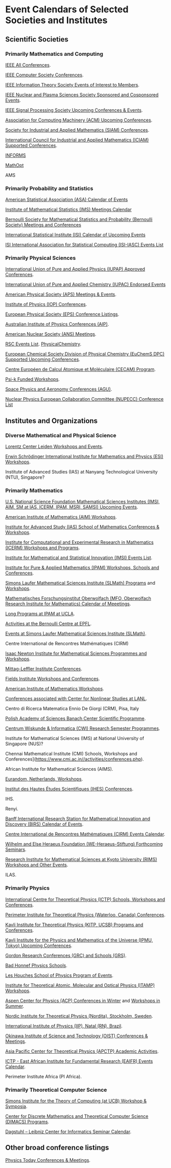 <head>
  <meta charset="UTF-8">
  <link rel="stylesheet" href="assets/style.css">
</head>

# Event Calendars of Selected Societies and Institutes

## Scientific Societies

### Primarily Mathematics and Computing

[IEEE All Conferences](https://www.ieee.org/conferences/index.html).

[IEEE Computer Society Conferences](https://www.computer.org/conferences/calendar).

[IEEE Information Theory Society Events of Interest to Members](https://www.itsoc.org/news-events/upcoming-events).

[IEEE Nuclear and Plasma Sciences Society Sponsored and Cosponsored Events](https://ieee-npss.org/conferences/).

[IEEE Signal Processing Society Upcoming Conferences & Events](https://signalprocessingsociety.org/events/attend-an-event).

[Association for Computing Machinery (ACM) Upcoming Conferences](https://dl.acm.org/conferences/upcoming).

[Society for Industrial and Applied Mathematics (SIAM) Conferences](https://www.siam.org/conferences-events/).

[International Council for Industrial and Applied Mathematics (ICIAM) Supported Conferences](https://iciam.org/list-supported-meetings-and-conferences).

[INFORMS](https://www.informs.org/Meetings-Conferences)

[MathOpt](https://www.mathopt.org/?nav=meetings)

AMS

### Primarily Probability and Statistics

[American Statistical Association (ASA) Calendar of Events](https://ww2.amstat.org/dateline/)

[Institute of Mathematical Statistics (IMS) Meetings Calendar](https://imstat.org/meetings-calendar/)

[Bernoulli Society for Mathematical Statistics and Probability (Bernoulli Society) Meetings and Conferences](https://www.bernoullisociety.org/meetings)

[International Statistical Institute (ISI) Calendar of Upcoming Events](https://isi-web.org/calendar)

[ISI International Association for Statistical Computing (ISI-IASC) Events List](https://iasc-isi.org/events-all/)

### Primarily Physical Sciences

[International Union of Pure and Applied Physics (IUPAP) Approved Conferences](https://iupap.org/conferences/approved-conferences-of-the-year/).

[International Union of Pure and Applied Chemistry (IUPAC) Endorsed Events](https://iupac.org/events/)

[American Physical Society (APS) Meetings & Events](https://www.aps.org/meetings/).

[Institute of Physics (IOP) Conferences](https://www.iop.org/events).

[European Physical Society (EPS) Conference Listings](https://www.eps.org/page/events).

[Australian Institute of Physics Conferences (AIP)](https://www.aip.org/conferences).

[American Nuclear Society (ANS) Meetings](https://www.ans.org/meetings/).

[RSC Events List](https://www.rsc.org/events). [PhysicalChemistry](https://www.rsc.org/events/subject/physical).

[European Chemical Society Division of Physical Chemistry (EuChemS DPC) Supported Upcoming Conferences](https://www.euchems.eu/divisions/physical-chemistry-2/conferences/).

[Centre Européen de Calcul Atomique et Moléculaire (CECAM) Program](https://www.cecam.org/program).

[Psi-k Funded Workshops](https://psi-k.net/workshops/).

[Space Physics and Aeronomy Conferences (AGU)](https://www.agu.org/Events).

[Nuclear Physics European Collaboration Committee (NUPECC) Conference List](https://nupecc.org/?display=events)

## Institutes and Organizations

### Diverse Mathematical and Physical Science

[Lorentz Center Leiden Workshops and Events](https://www.lorentzcenter.nl/).

[Erwin Schrödinger International Institute for Mathematics and Physics (ESI) Workshops](https://www.esi.ac.at/events/workshops).

Institute of Advanced Studies (IAS) at Nanyang Technological University (NTU), Singapore?

### Primarily Mathematics

[U.S. National Science Foundation Mathematical Sciences Institutes (IMSI, AIM, SM at IAS, ICERM, IPAM, MSRI, SAMSI) Upcoming Events](https://mathinstitutes.org/events).

[American Institute of Mathematics (AIM) Workshops](https://aimath.org/workshops/).

[Institute for Advanced Study (IAS) School of Mathematics Conferences & Workshops](https://www.ias.edu/math/workshops).

[Institute for Computational and Experimental Research in Mathematics (ICERM) Workshops and Programs](https://icerm.brown.edu/programs).

[Institute for Mathematical and Statistical Innovation (IMSI) Events List](https://www.imsi.institute/events/).

[Institute for Pure & Applied Mathematics (IPAM) Workshops, Schools and Conferences](https://www.ipam.ucla.edu/programs/).

[Simons Laufer Mathematical Sciences Institute (SLMath) Programs](https://www.slmath.org/programs) and [Workshops](https://www.slmath.org/workshops).

[Mathematisches Forschungsinstitut Oberwolfach (MFO, Oberwolfach Research Institute for Mathematics) Calendar of Meeetings](https://www.mfo.de/scientific-program/meetings).

[Long Programs at IPAM at UCLA](https://www.ipam.ucla.edu/programs/long-programs/).

[Activities at the Bernoulli Centre at EPFL](https://bernoulli.epfl.ch/internal-programs/).

[Events at Simons Laufer Mathematical Sciences Institute (SLMath)](https://www.slmath.org/workshops).

Centre International de Rencontres Mathématiques (CIRM)

[Isaac Newton Institute for Mathematical Sciences Programmes and Workshops](https://www.newton.ac.uk/events/programmes-workshops/).

[Mittag-Leffler Institute Conferences](https://www.mittag-leffler.se/conferences/?).

[Fields Institute Workshops and Conferences](http://www.fields.utoronto.ca/activities/workshops).

[American Institute of Mathematics Workshops](https://aimath.org/workshops/).

[Conferences associated with Center for Nonlinear Studies at LANL](https://cnls.lanl.gov/external/Conferences.php).

Centro di Ricerca Matematica Ennio De Giorgi (CRM), Pisa, Italy

[Polish Academy of Sciences Banach Center Scientific Programme](https://www.impan.pl/en/bc-conferences).

[Centrum Wiskunde & Informatica (CWI) Research Semester Programmes](https://www.cwi.nl/en/events/cwi-research-semester-programmes/).

Institute for Mathematical Sciences (IMS) at National University of Singapore (NUS)?

Chennai Mathematical Institute (CMI) Schools, Workshops and Conferences](https://www.cmi.ac.in//activities/conferences.php).

African Institute for Mathematical Sciences (AIMS).

[Eurandom, Netherlands, Workshops](https://www.eurandom.tue.nl/).

[Institut des Hautes Études Scientifiques (IHES) Conferences](https://www.ihes.fr/en/events/#conferences).

IHS.

Renyi.

[Banff International Research Station for Mathematical Innovation and Discovery (BIRS) Calendar of Events](https://www.birs.ca/events/).

[Centre International de Rencontres Mathématiques (CIRM) Events Calendar](https://www.cirm-math.com/calendars.html).

[Wilhelm and Else Heraeus Foundation (WE-Heraeus-Stiftung) Forthcoming Seminars](https://www.we-heraeus-stiftung.de/veranstaltungen/kategorie/we-heraeus-seminar/).

[Research Institute for Mathematical Sciences at Kyoto University (RIMS) Workshops and Other Events](https://www.kurims.kyoto-u.ac.jp/kyoten/en/workshop.html).

ILAS.

### Primarily Physics

[International Centre for Theoretical Physics (ICTP) Schools, Workshops and Conferences](https://www.ictp.it/home/scientific-calendar?ty%5B56%5D=56&ty%5B54%5D=54&ty%5B55%5D=55&tt=).

[Perimeter Institute for Theoretical Physics (Waterloo, Canada) Conferences](https://perimeterinstitute.ca/research/conferences).

[Kavli Institute for Theoretical Physics (KITP, UCSB) Programs and Conferences](https://www.kitp.ucsb.edu/activities).

[Kavli Institute for the Physics and Mathematics of the Universe (IPMU, Tokyo) Upcoming Conferences](https://research.ipmu.jp/seminar/?mode=conference_coming).

[Gordon Research Conferences (GRC) and Schools (GRS)](https://www.grc.org/find-a-conference/).

[Bad Honnef Physics Schools](https://www.dpg-physik.de/ueber-uns/physikzentrum-bad-honnef/bad-honnef-physics-schools).

[Les Houches School of Physics Program of Events](https://www.houches-school-physics.com/program/).

[Institute for Theoretical Atomic, Molecular and Optical Physics (ITAMP) Workshops](https://lweb.cfa.harvard.edu/itamp-events).

[Aspen Center for Physics (ACP) Conferences in Winter](https://aspenphys.org/winter-conferences/) and [Workshops in Summer](https://aspenphys.org/summer-workshops/).

[Nordic Institute for Theoretical Physics (Nordita), Stockholm, Sweden](https://nordita.org/events/conferences/).

[International Institute of Physics (IIP), Natal (RN), Brazil](https://www.iip.ufrn.br/events.php).

[Okinawa Institute of Science and Technology (OIST) Conferences & Meetings](https://www.oist.jp/conference).

[Asia Pacific Center for Theoretical Physics (APCTP) Academic Activities](https://www.apctp.org/theme/d/html/activities/01.php).

[ICTP - East African Institute for Fundamental Research (EAIFR) Events Calendar](https://eaifr.ictp.it/events/).

Perimeter Institute Africa (PI Africa).

### Primarily Theoretical Computer Science

[Simons Institute for the Theory of Computing (at UCB) Workshop & Symposia](https://simons.berkeley.edu/workshop-symposia).

[Center for Discrete Mathematics and Theoretical Computer Science (DIMACS) Programs](http://dimacs.rutgers.edu/programs/).

[Dagstuhl – Leibniz Center for Informatics Seminar Calendar](https://www.dagstuhl.de/en/seminars/seminar-calendar).

## Other broad conference listings

[Physics Today Conferences & Meetings](https://physicstoday.scitation.org/conferences).

